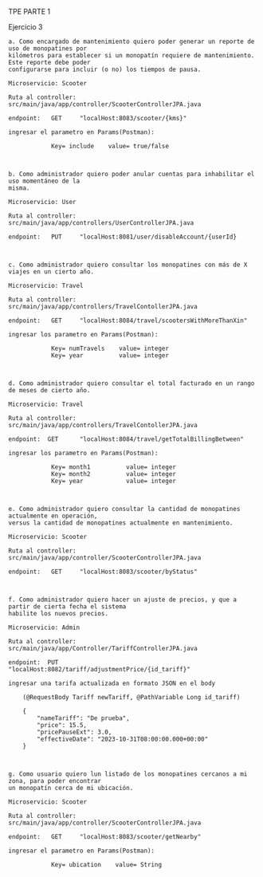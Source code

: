TPE PARTE 1

Ejercicio 3

    a. Como encargado de mantenimiento quiero poder generar un reporte de uso de monopatines por
    kilómetros para establecer si un monopatín requiere de mantenimiento. Este reporte debe poder
    configurarse para incluir (o no) los tiempos de pausa.

    Microservicio: Scooter

    Ruta al controller: src/main/java/app/controller/ScooterControllerJPA.java
    
    endpoint:   GET     "localHost:8083/scooter/{kms}"
    
    ingresar el parametro en Params(Postman):

                Key= include    value= true/false

    

    b. Como administrador quiero poder anular cuentas para inhabilitar el uso momentáneo de la
    misma.

    Microservicio: User
    
    Ruta al controller: src/main/java/app/controllers/UserControllerJPA.java

    endpoint:   PUT     "localHost:8081/user/disableAccount/{userId}

    

    c. Como administrador quiero consultar los monopatines con más de X viajes en un cierto año.
    
    Microservicio: Travel

    Ruta al controller: src/main/java/app/controllers/TravelContollerJPA.java

    endpoint:   GET     "localHost:8084/travel/scootersWithMoreThanXin"
    
    ingresar los parametro en Params(Postman):

                Key= numTravels    value= integer
                Key= year          value= integer

    

    d. Como administrador quiero consultar el total facturado en un rango de meses de cierto año.

    Microservicio: Travel

    Ruta al controller: src/main/java/app/controllers/TravelContollerJPA.java

    endpoint:  GET      "localHost:8084/travel/getTotalBillingBetween"

    ingresar los parametro en Params(Postman):

                Key= month1          value= integer
                Key= month2          value= integer
                Key= year            value= integer
    
    

    e. Como administrador quiero consultar la cantidad de monopatines actualmente en operación,
    versus la cantidad de monopatines actualmente en mantenimiento.

    Microservicio: Scooter

    Ruta al controller: src/main/java/app/controller/ScooterControllerJPA.java

    endpoint:   GET     "localHost:8083/scooter/byStatus"

    

    f. Como administrador quiero hacer un ajuste de precios, y que a partir de cierta fecha el sistema
    habilite los nuevos precios.

    Microservicio: Admin

    Ruta al controller: src/main/java/app/Controller/TariffControllerJPA.java

    endpoint:  PUT      "localHost:8082/tariff/adjustmentPrice/{id_tariff}"

    ingresar una tarifa actualizada en formato JSON en el body

        (@RequestBody Tariff newTariff, @PathVariable Long id_tariff)    
        
        {
            "nameTariff": "De prueba",
            "price": 15.5,
            "pricePauseExt": 3.0,
            "effectiveDate": "2023-10-31T08:00:00.000+00:00"
        }


    
    g. Como usuario quiero lun listado de los monopatines cercanos a mi zona, para poder encontrar
    un monopatín cerca de mi ubicación.

    Microservicio: Scooter    

    Ruta al controller: src/main/java/app/controller/ScooterControllerJPA.java

    endpoint:   GET     "localHost:8083/scooter/getNearby"

    ingresar el parametro en Params(Postman):

                Key= ubication    value= String